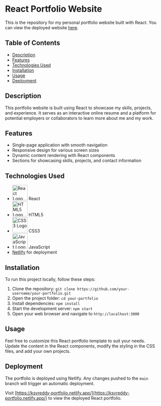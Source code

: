 # React Portfolio Website

This is the repository for my personal portfolio website built with React. You can view the deployed website [here](https://ksvreddy-portfolio.netlify.app/).

## Table of Contents

- [Description](#description)
- [Features](#features)
- [Technologies Used](#technologies-used)
- [Installation](#installation)
- [Usage](#usage)
- [Deployment](#deployment)

## Description

This portfolio website is built using React to showcase my skills, projects, and experience. It serves as an interactive online resume and a platform for potential employers or collaborators to learn more about me and my work.

## Features

- Single-page application with smooth navigation
- Responsive design for various screen sizes
- Dynamic content rendering with React components
- Sections for showcasing skills, projects, and contact information

## Technologies Used

- <img src="https://upload.wikimedia.org/wikipedia/commons/thumb/a/a7/React-icon.svg/1200px-React-icon.svg.png" alt="React Logo" width="50" height="50"> React
- <img src="https://img.icons8.com/color/452/html-5.png" alt="HTML5 Logo" width="50" height="50"> HTML5
- <img src="https://img.icons8.com/color/452/css3.png" alt="CSS3 Logo" width="50" height="50"> CSS3
- <img src="https://img.icons8.com/color/452/javascript.png" alt="JavaScript Logo" width="50" height="50"> JavaScript
- [Netlify](https://www.netlify.com/) for deployment

## Installation

To run this project locally, follow these steps:

1. Clone the repository: `git clone https://github.com/your-username/your-portfolio.git`
2. Open the project folder: `cd your-portfolio`
3. Install dependencies: `npm install`
4. Start the development server: `npm start`
5. Open your web browser and navigate to `http://localhost:3000`

## Usage

Feel free to customize this React portfolio template to suit your needs. Update the content in the React components, modify the styling in the CSS files, and add your own projects.

## Deployment

The portfolio is deployed using Netlify. Any changes pushed to the `main` branch will trigger an automatic deployment.

Visit [https://ksvreddy-portfolio.netlify.app/](https://ksvreddy-portfolio.netlify.app/) to view the deployed React portfolio.

